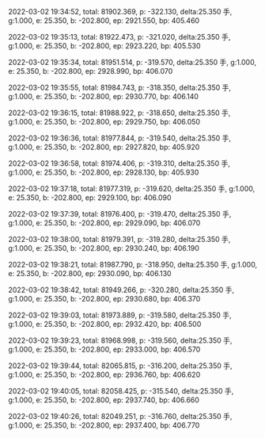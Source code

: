 2022-03-02 19:34:52, total: 81902.369, p: -322.130, delta:25.350 手, g:1.000, e: 25.350, b: -202.800, ep: 2921.550, bp: 405.460

2022-03-02 19:35:13, total: 81922.473, p: -321.020, delta:25.350 手, g:1.000, e: 25.350, b: -202.800, ep: 2923.220, bp: 405.530

2022-03-02 19:35:34, total: 81951.514, p: -319.570, delta:25.350 手, g:1.000, e: 25.350, b: -202.800, ep: 2928.990, bp: 406.070

2022-03-02 19:35:55, total: 81984.743, p: -318.350, delta:25.350 手, g:1.000, e: 25.350, b: -202.800, ep: 2930.770, bp: 406.140

2022-03-02 19:36:15, total: 81988.922, p: -318.650, delta:25.350 手, g:1.000, e: 25.350, b: -202.800, ep: 2929.750, bp: 406.050

2022-03-02 19:36:36, total: 81977.844, p: -319.540, delta:25.350 手, g:1.000, e: 25.350, b: -202.800, ep: 2927.820, bp: 405.920

2022-03-02 19:36:58, total: 81974.406, p: -319.310, delta:25.350 手, g:1.000, e: 25.350, b: -202.800, ep: 2928.130, bp: 405.930

2022-03-02 19:37:18, total: 81977.319, p: -319.620, delta:25.350 手, g:1.000, e: 25.350, b: -202.800, ep: 2929.100, bp: 406.090

2022-03-02 19:37:39, total: 81976.400, p: -319.470, delta:25.350 手, g:1.000, e: 25.350, b: -202.800, ep: 2929.090, bp: 406.070

2022-03-02 19:38:00, total: 81979.391, p: -319.280, delta:25.350 手, g:1.000, e: 25.350, b: -202.800, ep: 2930.240, bp: 406.190

2022-03-02 19:38:21, total: 81987.790, p: -318.950, delta:25.350 手, g:1.000, e: 25.350, b: -202.800, ep: 2930.090, bp: 406.130

2022-03-02 19:38:42, total: 81949.266, p: -320.280, delta:25.350 手, g:1.000, e: 25.350, b: -202.800, ep: 2930.680, bp: 406.370

2022-03-02 19:39:03, total: 81973.889, p: -319.580, delta:25.350 手, g:1.000, e: 25.350, b: -202.800, ep: 2932.420, bp: 406.500

2022-03-02 19:39:23, total: 81968.998, p: -319.560, delta:25.350 手, g:1.000, e: 25.350, b: -202.800, ep: 2933.000, bp: 406.570

2022-03-02 19:39:44, total: 82065.815, p: -316.200, delta:25.350 手, g:1.000, e: 25.350, b: -202.800, ep: 2936.760, bp: 406.620

2022-03-02 19:40:05, total: 82058.425, p: -315.540, delta:25.350 手, g:1.000, e: 25.350, b: -202.800, ep: 2937.740, bp: 406.660

2022-03-02 19:40:26, total: 82049.251, p: -316.760, delta:25.350 手, g:1.000, e: 25.350, b: -202.800, ep: 2937.400, bp: 406.770